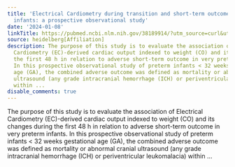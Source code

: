 ```yaml
---
title: 'Electrical Cardiometry during transition and short-term outcome in very preterm
  infants: a prospective observational study'
date: '2024-01-08'
linkTitle: https://pubmed.ncbi.nlm.nih.gov/38189914/?utm_source=curl&utm_medium=rss&utm_campaign=pubmed-2&utm_content=1FakS-2QOkCT8HsMOQP1bCRQ4YzyumYOmxmF0moLsQ3dFB1E9V&fc=20220326224207&ff=20240109170715&v=2.18.0
source: heidelberg[Affiliation]
description: The purpose of this study is to evaluate the association of Electrical
  Cardiometry (EC)-derived cardiac output indexed to weight (CO) and its changes during
  the first 48 h in relation to adverse short-term outcome in very preterm infants.
  In this prospective observational study of preterm infants < 32 weeks gestational
  age (GA), the combined adverse outcome was defined as mortality or abnormal cranial
  ultrasound (any grade intracranial hemorrhage (ICH) or periventricular leukomalacia)
  within ...
disable_comments: true
---
```

The purpose of this study is to evaluate the association of Electrical Cardiometry (EC)-derived cardiac output indexed to weight (CO) and its changes during the first 48 h in relation to adverse short-term outcome in very preterm infants. In this prospective observational study of preterm infants < 32 weeks gestational age (GA), the combined adverse outcome was defined as mortality or abnormal cranial ultrasound (any grade intracranial hemorrhage (ICH) or periventricular leukomalacia) within ...